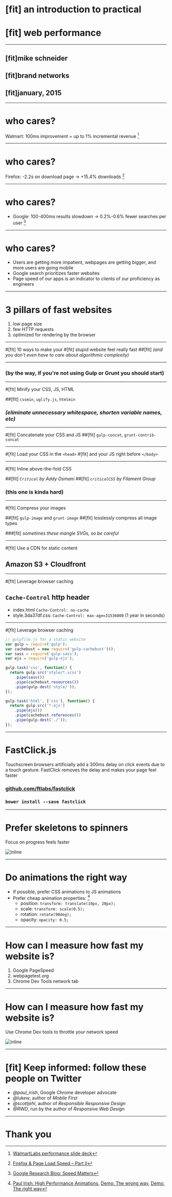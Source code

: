 # [fit] an introduction to practical
# [fit] web performance

---

## [fit]mike schneider
## [fit]brand networks
## [fit]january, 2015

---

# who cares?

Walmart: 100ms improvement = up to 1% incremental revenue [^1]

[^1]: [WalmartLabs performance slide deck](http://www.slideshare.net/devonauerswald/walmart-pagespeedslide)

---

# who cares?

Firefox: -2.2s on download page → +15.4% downloads [^2]

[^2]: [Firefox & Page Load Speed – Part II](http://blog.mozilla.org/metrics/2010/04/05/firefox-page-load-speed-%E2%80%93-part-ii/)

---

# who cares?

- Google: 100-400ms results slowdown → 0.2%-0.6% fewer searches per user [^3]

[^3]: [Google Research Blog: Speed Matters](http://googleresearch.blogspot.com/2009/06/speed-matters.html)

---

# who cares?
- Users are getting more impatient, webpages are getting bigger, and more users are going mobile
- Google search prioritizes faster websites
- Page speed of our apps is an indicator to clients of our proficiency as engineers

---

# 3 pillars of fast websites

1. low page size
2. few HTTP requests
3. optimized for rendering by the browser

---

#[fit] 10 ways to make your
#[fit] stupid website feel really fast
##[fit] *(and you don't even have to care about algorithmic complexity)*

---

### (by the way, if you're not using Gulp or Grunt you should start)

---

#[fit] Minify your CSS, JS, HTML

##[fit] `cssmin`, `uglify.js`, `htmlmin`

### *(eliminate unnecessary whitespace, shorten variable names, etc)*

---

#[fit] Concatenate your CSS and JS
##[fit] `gulp-concat`, `grunt-contrib-concat`

---

#[fit] Load your CSS in the `<head>`
#[fit] and your JS right before `</body>`

---

#[fit] Inline above-the-fold CSS

##[fit] *`Critical` by Addy Osmani*
##[fit] *`criticalCSS` by Filament Group*

### **(this one is kinda hard)**

---

#[fit] Compress your images

##[fit] `gulp-image` and `grunt-image`
##[fit] losslessly compress all image types

###[fit] *sometimes these mangle SVGs, so be careful*

---

#[fit] Use a CDN for static content

## Amazon S3 + Cloudfront

---

#[fit] Leverage browser caching
## `Cache-Control`  http header

- index.html
    `Cache-Control: no-cache`
- style.3da37df.css:
    `Cache-Control: max-age=31536000`
    (1 year in seconds)

---

#[fit] Leverage browser caching

```javascript
// gulpfile.js for a static website
var gulp = require('gulp');
var cachebust = new require('gulp-cachebust')();
var sass = require('gulp-sass');
var ejs = require('gulp-ejs');

gulp.task('css', function() {
  return gulp.src('style/*.scss')
    .pipe(sass())
    .pipe(cachebust.resources())
    .pipe(gulp.dest('style/'));
});

gulp.task('html', ['css'], function() {
  return gulp.src('*.ejs')
    .pipe(ejs())
    .pipe(cachebust.references())
    .pipe(gulp.dest('./'));
});
```

---

# FastClick.js

Touchscreen browsers artificially add a 300ms delay on click events due to a touch gesture. FastClick removes the delay and makes your page feel faster

### [github.com/ftlabs/fastclick](https://github.com/ftlabs/fastclick)
### `bower install --save fastclick`

---

# Prefer skeletons to spinners
Focus on progress feels faster

![inline](https://pbs.twimg.com/media/BrJ9ES4CIAAzC45.png:large)

---

# Do animations the right way
- If possible, prefer CSS animations to JS animations
- Prefer cheap animation properties: [^4]
    + position: `transform: translate(10px, 20px);`
    + scale: `transform: scale(0.5);`
    + rotation: `rotate(90deg);`
    + opacity: `opacity: 0.5;`

[^4]: [Paul Irish: High Performance Animations](http://www.html5rocks.com/en/tutorials/speed/high-performance-animations/), [Demo: The wrong way](http://codepen.io/paulirish/pen/nkwKs), [Demo: The right way](http://codepen.io/paulirish/pen/LsxyF)

---

# How can I measure how fast my website is?

1. Google PageSpeed
2. webpagetest.org
3. Chrome Dev Tools network tab

---

# How can I measure how fast my website is?

Use Chrome Dev tools to throttle your network speed

![inline](dev-tools-throttle.png)

---

# [fit] Keep informed: follow these people on Twitter
+ *@paul_irish*, Google Chrome developer advocate
+ *@lukew*, author of *Mobile First*
+ *@scottjehl*, author of *Responsible Responsive Design*
+ *@RWD*, run by the author of *Responsive Web Design*

---

# Thank you



